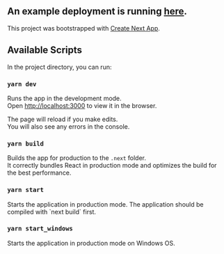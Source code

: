 ## An example deployment is running [here](https://still-plains-42198.herokuapp.com/).

This project was bootstrapped with [Create Next App](https://github.com/segmentio/create-next-app).

## Available Scripts

In the project directory, you can run:

### `yarn dev`

Runs the app in the development mode.<br>
Open [http://localhost:3000](http://localhost:3000) to view it in the browser.

The page will reload if you make edits.<br>
You will also see any errors in the console.

### `yarn build`

Builds the app for production to the `.next` folder.<br>
It correctly bundles React in production mode and optimizes the build for the best performance.

### `yarn start`

Starts the application in production mode.
The application should be compiled with \`next build\` first.

### `yarn start_windows`

Starts the application in production mode on Windows OS.
